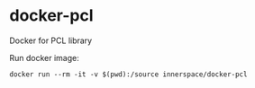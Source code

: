 # docker-pcl
Docker for PCL library

Run docker image:
```
docker run --rm -it -v $(pwd):/source innerspace/docker-pcl
```
